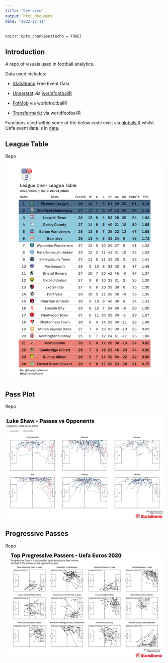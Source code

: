 ```yaml
---
title: "Overview"
output: html_document
date: "2022-12-11"
---
```


```{r setup, include=FALSE}
knitr::opts_chunk$set(echo = TRUE)
```

## Introduction

A repo of visuals used in football analytics.

Data used includes:

-   [StatsBomb](https://github.com/statsbomb/open-data) Free Event Data

-   [Understat](https://understat.com/) via [worldfootballR](https://github.com/JaseZiv/worldfootballR)

-   [FotMob](https://www.fotmob.com/) via worldfootballR

-   [Transfermarkt](https://www.transfermarkt.com/) via worldfootballR

Functions used within some of the below code exist via [globals.R](https://github.com/Markjwilkins/analytics_toolbox/blob/main/globals.R) whilst Uefa event data is in [data](https://github.com/Markjwilkins/analytics_toolbox/tree/main/data).

## League Table

Repo

![](R/league_table/league_one_2022_2023_league_table.png)

## Pass Plot

Repo

![](R/pass_plot/luke_shaw_passes_full.jpg)

## Progressive Passes

Repo

![](R/progressive_passes/euros_progressive_passes_full.jpg)

